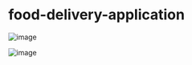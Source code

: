 # food-delivery-application



![image](https://user-images.githubusercontent.com/57228633/185780572-e2080157-c094-4ef5-8096-e3794af4f71d.png)


![image](https://user-images.githubusercontent.com/57228633/185780620-31df5218-11ea-4995-9c07-3f293d7646a9.png)

